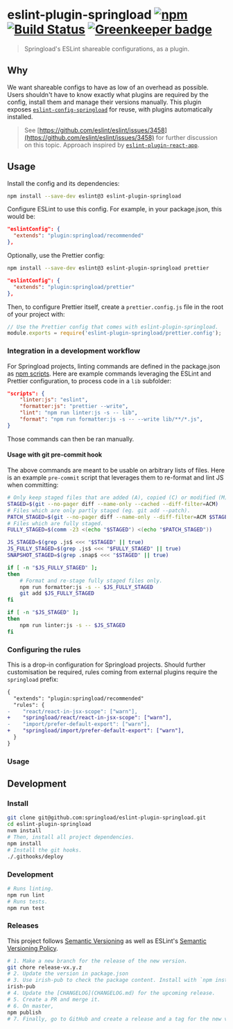 # eslint-plugin-springload [![npm](https://img.shields.io/npm/v/eslint-plugin-springload.svg?style=flat-square)](https://www.npmjs.com/package/eslint-plugin-springload) [![Build Status](https://travis-ci.org/springload/eslint-plugin-springload.svg?branch=master)](https://travis-ci.org/springload/eslint-plugin-springload) [![Greenkeeper badge](https://badges.greenkeeper.io/springload/eslint-plugin-springload.svg)](https://greenkeeper.io/)

> Springload's ESLint shareable configurations, as a plugin.

## Why

We want shareable configs to have as low of an overhead as possible. Users shouldn't have to know exactly what plugins are required by the config, install them and manage their versions manually. This plugin exposes [`eslint-config-springload`](https://github.com/springload/eslint-config-springload) for reuse, with plugins automatically installed.

> See [https://github.com/eslint/eslint/issues/3458](https://github.com/eslint/eslint/issues/3458) for further discussion on this topic. Approach inspired by [`eslint-plugin-react-app`](https://github.com/mmazzarolo/eslint-plugin-react-app).

## Usage

Install the config and its dependencies:

```sh
npm install --save-dev eslint@3 eslint-plugin-springload
```

Configure ESLint to use this config. For example, in your package.json, this would be:

```json
"eslintConfig": {
  "extends": "plugin:springload/recommended"
},
```

Optionally, use the Prettier config:

```sh
npm install --save-dev eslint@3 eslint-plugin-springload prettier
```

```json
"eslintConfig": {
  "extends": "plugin:springload/prettier"
},
```

Then, to configure Prettier itself, create a `prettier.config.js` file in the root of your project with:

```js
// Use the Prettier config that comes with eslint-plugin-springload.
module.exports = require('eslint-plugin-springload/prettier.config');
```

### Integration in a development workflow

For Springload projects, linting commands are defined in the package.json as [npm scripts](https://docs.npmjs.com/misc/scripts). Here are example commands leveraging the ESLint and Prettier configuration, to process code in a `lib` subfolder:

```json
"scripts": {
    "linter:js": "eslint",
    "formatter:js": "prettier --write",
    "lint": "npm run linter:js -s -- lib",
    "format": "npm run formatter:js -s -- --write lib/**/*.js",
}
```

Those commands can then be ran manually.

#### Usage with git pre-commit hook

The above commands are meant to be usable on arbitrary lists of files. Here is an example `pre-commit` script that leverages them to re-format and lint JS when committing:

```sh
# Only keep staged files that are added (A), copied (C) or modified (M).
STAGED=$(git --no-pager diff --name-only --cached --diff-filter=ACM)
# Files which are only partly staged (eg. git add --patch).
PATCH_STAGED=$(git --no-pager diff --name-only --diff-filter=ACM $STAGED)
# Files which are fully staged.
FULLY_STAGED=$(comm -23 <(echo "$STAGED") <(echo "$PATCH_STAGED"))

JS_STAGED=$(grep .js$ <<< "$STAGED" || true)
JS_FULLY_STAGED=$(grep .js$ <<< "$FULLY_STAGED" || true)
SNAPSHOT_STAGED=$(grep .snap$ <<< "$STAGED" || true)

if [ -n "$JS_FULLY_STAGED" ];
then
    # Format and re-stage fully staged files only.
    npm run formatter:js -s -- $JS_FULLY_STAGED
    git add $JS_FULLY_STAGED
fi

if [ -n "$JS_STAGED" ];
then
    npm run linter:js -s -- $JS_STAGED
fi
```

### Configuring the rules

This is a drop-in configuration for Springload projects. Should further customisation be required, rules coming from external plugins require the `springload` prefix:

```diff
{
  "extends": "plugin:springload/recommended"
  "rules": {
-    "react/react-in-jsx-scope": ["warn"],
+    "springload/react/react-in-jsx-scope": ["warn"],
-    "import/prefer-default-export": ["warn"],
+    "springload/import/prefer-default-export": ["warn"],
  }
}
```

### Usage

## Development

### Install

```sh
git clone git@github.com:springload/eslint-plugin-springload.git
cd eslint-plugin-springload
nvm install
# Then, install all project dependencies.
npm install
# Install the git hooks.
./.githooks/deploy
```

### Development

```sh
# Runs linting.
npm run lint
# Runs tests.
npm run test
```

### Releases

This project follows [Semantic Versioning](http://semver.org/spec/v2.0.0.html) as well as ESLint's [Semantic Versioning Policy](https://github.com/eslint/eslint#semantic-versioning-policy).

```sh
# 1. Make a new branch for the release of the new version.
git chore release-vx.y.z
# 2. Update the version in package.json
# 3. Use irish-pub to check the package content. Install with `npm install -g` first.
irish-pub
# 4. Update the [CHANGELOG](CHANGELOG.md) for the upcoming release.
# 5. Create a PR and merge it.
# 6. On master,
npm publish
# 7. Finally, go to GitHub and create a release and a tag for the new version.
```
